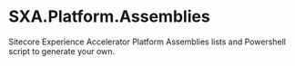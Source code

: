 # SXA.Platform.Assemblies
Sitecore Experience Accelerator Platform Assemblies lists and Powershell script to generate your own.
